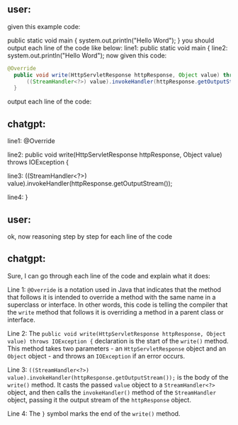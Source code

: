 

## user: 

given this example code: 

 public static void main { 
  system.out.println("Hello Word"); 
 } 
 you should output each line of the code like below: 
 line1: public static void main { 
  line2:      system.out.println("Hello Word");
 now given this code: 
  ```java
@Override
	public void write(HttpServletResponse httpResponse, Object value) throws IOException {
		((StreamHandler<?>) value).invokeHandler(httpResponse.getOutputStream());
	}
```

  output each line of the code:

## chatgpt: 

line1: @Override

line2: public void write(HttpServletResponse httpResponse, Object value) throws IOException {

line3:    ((StreamHandler<?>) value).invokeHandler(httpResponse.getOutputStream());

line4: }

## user: 

ok, now reasoning step by step for each line of the code

## chatgpt: 

Sure, I can go through each line of the code and explain what it does:

Line 1: `@Override` is a notation used in Java that indicates that the method that follows it is intended to override a method with the same name in a superclass or interface. In other words, this code is telling the compiler that the `write` method that follows it is overriding a method in a parent class or interface.

Line 2: The `public void write(HttpServletResponse httpResponse, Object value) throws IOException {` declaration is the start of the `write()` method. This method takes two parameters - an `HttpServletResponse` object and an `Object` object - and throws an `IOException` if an error occurs.

Line 3: `((StreamHandler<?>) value).invokeHandler(httpResponse.getOutputStream());` is the body of the `write()` method. It casts the passed `value` object to a `StreamHandler<?>` object, and then calls the `invokeHandler()` method of the `StreamHandler` object, passing it the output stream of the `httpResponse` object.

Line 4: The `}` symbol marks the end of the `write()` method.